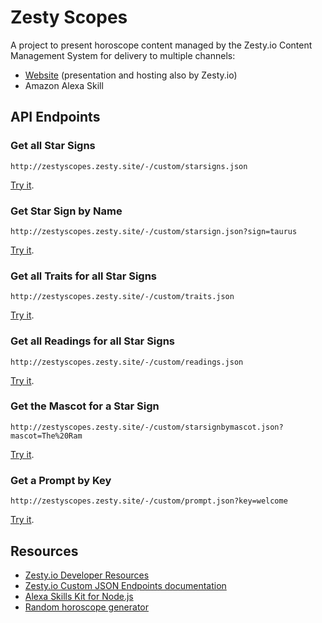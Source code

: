 # Zesty Scopes

A project to present horoscope content managed by the Zesty.io Content Management System for delivery to multiple channels:

* [Website](http://zestyscopes.zesty.site/) (presentation and hosting also by Zesty.io)
* Amazon Alexa Skill

## API Endpoints

### Get all Star Signs

```
http://zestyscopes.zesty.site/-/custom/starsigns.json
```

[Try it](http://zestyscopes.zesty.site/-/custom/starsigns.json).

### Get Star Sign by Name

```
http://zestyscopes.zesty.site/-/custom/starsign.json?sign=taurus
```

[Try it](
http://zestyscopes.zesty.site/-/custom/starsign.json?sign=taurus).

### Get all Traits for all Star Signs

```
http://zestyscopes.zesty.site/-/custom/traits.json
```

[Try it](http://zestyscopes.zesty.site/-/custom/traits.json).

### Get all Readings for all Star Signs

```
http://zestyscopes.zesty.site/-/custom/readings.json
```

[Try it](http://zestyscopes.zesty.site/-/custom/readings.json).

### Get the Mascot for a Star Sign

```
http://zestyscopes.zesty.site/-/custom/starsignbymascot.json?mascot=The%20Ram
```

[Try it](http://zestyscopes.zesty.site/-/custom/starsignbymascot.json?mascot=The%20Ram).

### Get a Prompt by Key

```
http://zestyscopes.zesty.site/-/custom/prompt.json?key=welcome
```

[Try it](http://zestyscopes.zesty.site/-/custom/prompt.json?key=welcome).

## Resources

* [Zesty.io Developer Resources](https://developer.zesty.io/)
* [Zesty.io Custom JSON Endpoints documentation](https://developer.zesty.io/docs/code-editor/customizable-json-endpoints-for-content/)
* [Alexa Skills Kit for Node.js](https://github.com/alexa/alexa-skills-kit-sdk-for-nodejs/)
* [Random horoscope generator](http://www.glossynews.com/funnyhitman/horoscopes.php)
